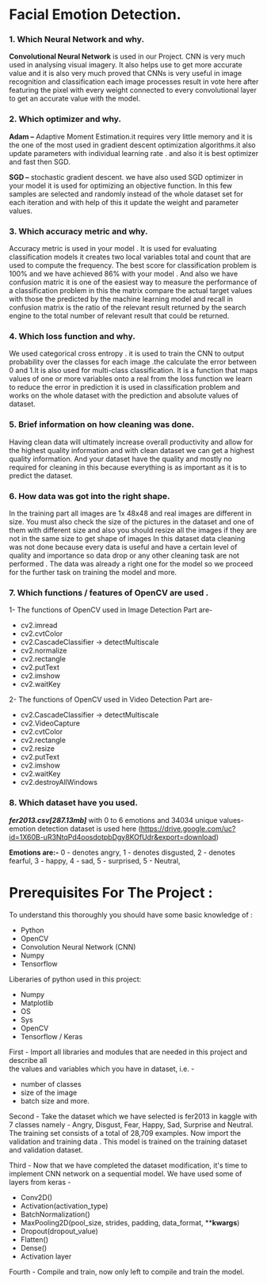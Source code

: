 # Facial Emotion Detection.

### 1.   Which Neural Network and why.
**Convolutional Neural Network** is used in our Project.
CNN is very much used in analysing visual imagery. It also helps use to get more accurate value and it is also very much proved that CNNs is very useful in image recognition and classification each image processes result in vote here after featuring the pixel with every weight connected to every convolutional layer  to get an accurate value with the model.

### 2.    Which optimizer and why.

**Adam –** Adaptive Moment Estimation.it requires very little memory and it is the one of the most used in gradient descent optimization algorithms.it also update parameters with individual learning rate . and also it is best optimizer and fast then SGD.

**SGD –** stochastic gradient descent. we have also used SGD optimizer in your model it is used for optimizing an objective function. In this few samples are selected and randomly instead of the whole dataset set for each iteration and with help of this it update the weight and parameter values.

### **3.    Which accuracy metric and why.**

Accuracy metric is used in your model . It is used for evaluating classification models it creates two local variables total and count that are used to compute the frequency. The best score for classification problem is 100% and we have achieved 86% with your model .
And also we have confusion matric it is one of the easiest way to measure the performance of a classification problem in this the matrix compare the actual target values with those the predicted by the machine learning model and recall in confusion matrix is the ratio of the relevant result returned by the search engine to the total number of relevant result that could be returned. 

### **4.    Which loss function and why.**

<p>We used  categorical cross entropy . it is used to train the CNN  to output probability over the classes  for each image .the calculate the error between 0 and 1.It is also used for multi-class classification. It is a function that maps values of one or more variables onto a real from the loss function we learn to reduce the error in prediction it is used in classification problem and works on the whole dataset with the prediction and absolute values of dataset.

### **5.    Brief information on how cleaning was done.**
Having clean data will ultimately increase overall   productivity and allow for the highest quality information and with clean dataset we can get a highest quality information. And your dataset have the quality and mostly no required for cleaning in this because everything is as important as it is to predict the dataset.

### **6.    How data was got into the right shape.**

In the training part all images are 1x 48x48 and  real images are different in size. You must also check the size of the pictures in the dataset and one of them with different size and also you should resize all the images if they are not in the same size to get shape of images  In  this dataset data cleaning was not done because every data is useful and have a certain level of quality and importance so data drop or any other cleaning task are not performed . The data was already a right one for the model so we proceed for the further task on training the model and more.

### **7.    Which functions / features of OpenCV are used .**

1- The functions of OpenCV used in Image Detection Part are-
-	cv2.imread
-	cv2.cvtColor
-	cv2.CascadeClassifier → detectMultiscale
-	cv2.normalize
-	cv2.rectangle
-	cv2.putText
-	cv2.imshow
-	cv2.waitKey

2- The functions of OpenCV used in Video Detection Part are-
-	cv2.CascadeClassifier → detectMultiscale
-	cv2.VideoCapture
-	cv2.cvtColor
-	cv2.rectangle
-	cv2.resize
-	cv2.putText
-	cv2.imshow
-	cv2.waitKey
-	cv2.destroyAllWindows


### **8.    Which dataset have you used.**
***fer2013.csv[287.13mb]***  with 0 to 6 emotions and 34034 unique values- emotion detection dataset is used here (https://drive.google.com/uc?id=1X60B-uR3NtqPd4oosdotpbDgy8KOfUdr&export=download)

**Emotions are:-**
 0 - denotes angry, 
 1 - denotes disgusted,
 2 - denotes fearful,
 3 - happy,
 4 - sad,
 5 - surprised,
 5 - Neutral,


# **Prerequisites For The Project :**
To understand this thoroughly you should have some basic knowledge of :
- Python
- OpenCV
- Convolution Neural Network (CNN) 
- Numpy
- Tensorflow

Liberaries of python used in this project:
- Numpy
- Matplotlib
- OS
- Sys
- OpenCV
- Tensorflow / Keras
          
First - Import all libraries and modules that are needed in this project and describe all              
        the values and variables which you have in dataset, i.e. -
- number of classes
- size of the image
- batch size and more.

Second - Take the dataset which we have selected is fer2013 in kaggle with 7 classes namely -  Angry, Disgust, Fear, Happy, Sad, Surprise and Neutral.
     The training set consists of a total of 28,709 examples. Now import the validation and training data . This model is trained on the training dataset and validation dataset.
          
Third - Now that we have completed the dataset modification, it's time to implement CNN network on a sequential model. We have used some of layers from keras -
- Conv2D()
- Activation(activation_type)
- BatchNormalization()
- MaxPooling2D(pool_size, strides, padding, data_format, ****kwargs**)
- Dropout(dropout_value)
- Flatten()
- Dense() 
- Activation layer
 
Fourth - Compile and train, now only left to compile and train the model.
